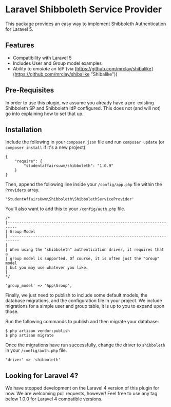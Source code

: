 Laravel Shibboleth Service Provider
===================================

This package provides an easy way to implement Shibboleth Authentication for Laravel 5.

## Features ##

- Compatibility with Laravel 5
- Includes User and Group model examples
- Ability to *emulate* an IdP (via [https://github.com/mrclay/shibalike](https://github.com/mrclay/shibalike "Shibalike"))

## Pre-Requisites ##

In order to use this plugin, we assume you already have a pre-existing Shibboleth SP and Shibboleth IdP configured. This does not (and will not) go into explaining how to set that up.

## Installation ##

Include the following in your `composer.json` file and run `composer update` (or `composer install` if it's a new project).

    {
        "require": {
            "studentaffairsuwm/shibboleth": "1.0.9"
        }
    }

Then, append the following line inside your `/config/app.php` file within the `Providers` array.

    'StudentAffairsUwm\Shibboleth\ShibbolethServiceProvider'

You'll also want to add this to your `/config/auth.php` file.

    /*
    |--------------------------------------------------------------------------
    | Group Model
    | --------------------------------------------------------------------------
    |
    | When using the "shibboleth" authentication driver, it requires that a
    | group model is supported. Of course, it is often just the "Group" model
    | but you may use whatever you like.
    |
    */

    'group_model' => 'App\Group',

Finally, we just need to publish to include some default models, the database migrations, and the configuration file in your project. We include migrations for a simple user and group table, it is up to you to expand upon those.

Run the following commands to publish and then migrate your database:

    $ php artisan vendor:publish
    $ php artisan migrate

Once the migrations have run successfully, change the driver to `shibboleth` in your `/config/auth.php` file.

    'driver' => 'shibboleth'

## Looking for Laravel 4? ##

We have stopped development on the Laravel 4 version of this plugin for now. We are welcoming pull requests, however! Feel free to use any tag below 1.0.0 for Laravel 4 compatible versions.
